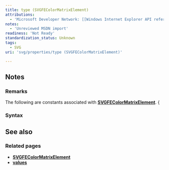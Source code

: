 ```yaml
---
title: type (SVGFEColorMatrixElement)
attributions:
  - 'Microsoft Developer Network: [[Windows Internet Explorer API reference](http://msdn.microsoft.com/en-us/library/ie/hh828809%28v=vs.85%29.aspx) Article]'
notes:
  - 'Unreviewed MSDN import'
readiness: 'Not Ready'
standardization_status: Unknown
tags:
  - SVG
uri: 'svg/properties/type (SVGFEColorMatrixElement)'

---
```

## Notes

### Remarks

The following are constants associated with [**SVGFEColorMatrixElement**](/svg/elements/feColorMatrix). {

### Syntax

## See also

### Related pages

-   [**SVGFEColorMatrixElement**](/svg/elements/feColorMatrix)
-   [**values**](/svg/properties/values)

